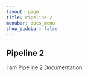 ```yaml
---
layout: page
title: Pipeline 2
menubar: docs_menu
show_sidebar: false
---
```


## Pipeline 2

I am Pipeline 2 Documentation
